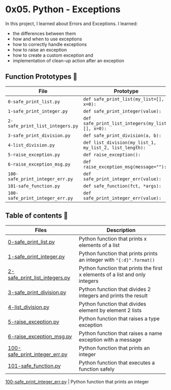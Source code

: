 # 0x05. Python - Exceptions

In this project, I learned about Errors and Exceptions. I learned:
- the differences between them
- how and when to use exceptions
- how to correctly handle exceptions
- how to raise an exception
- how to create a custom exception and
- implementation of clean-up action after an exception

## Function Prototypes :memo:

| File                           | Prototype                                                                                                 |
| ------------------------------ | --------------------------------------------------------------------------------------------------------- |
| `0-safe_print_list.py`    | `def safe_print_list(my_list=[], x=0):`                                                                    |
| `1-safe_print_integer.py`    | `def safe_print_integer(value):`                                                                    |
| `2-safe_print_list_integers.py`    | `def safe_print_list_integers(my_list=[], x=0):`                                                                    |
| `3-safe_print_division.py`    | `def safe_print_division(a, b):`                                                                    |
| `4-list_division.py`    | `def list_division(my_list_1, my_list_2, list_length):`                                                                    |
| `5-raise_exception.py`    | `def raise_exception():`                                                                    |
| `6-raise_exception_msg.py`    | `def raise_exception_msg(message=""):`                                                                    |
| `100-safe_print_integer_err.py`    | `def safe_print_integer_err(value):`                                                                    |
| `101-safe_function.py`    | `def safe_function(fct, *args):`                                                                    |
| `100-safe_print_integer_err.py`    | `def safe_print_integer_err(value):`                                                                    |

## Table of contents :book:
Files | Description
----- | -----------
[0-safe_print_list.py](./0-safe_print_list.py) | Python function that prints x elements of a list
[1-safe_print_integer.py](./1-safe_print_integer.py) | Python function that prints prints an integer with `"{:d}".format()`
[2-safe_print_list_integers.py](./2-safe_print_list_integers.py) | Python function that prints the first x elements of a list and only integers
[3-safe_print_division.py](./3-safe_print_division.py) | Python function that divides 2 integers and prints the result
[4-list_division.py](./4-list_division.py) | Python function that divides element by element 2 lists
[5-raise_exception.py](./5-raise_exception.py) | Python function that raises a type exception
[6-raise_exception_msg.py](./6-raise_exception_msg.py) | Python function that raises a name exception with a message
[100-safe_print_integer_err.py](./100-safe_print_integer_err.py) | Python function that prints an integer
[101-safe_function.py](./101-safe_function.py) | Python function that executes a function safely

[100-safe_print_integer_err.py](./100-safe_print_integer_err.py) | Python function that prints an integer
